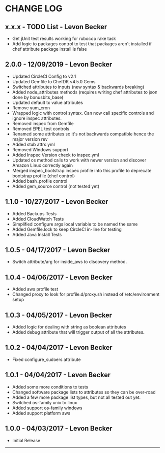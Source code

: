 # CHANGE LOG

## x.x.x - TODO List - Levon Becker
* Get jUnit test results working for rubocop rake task
* Add logic to packages control to test that packages aren't installed if chef attribute package install is false

## 2.0.0 - 12/09/2019 - Levon Becker
* Updated CircleCI Config to v2.1
* Updated Gemfile to ChefDK v4.5.0 Gems
* Switched attributes to inputs (new syntax & backwards breaking)
* Added node_attributes methods (requires writing chef attributes to json done by bonusbits_base)
* Updated default to value attributes
* Remove yum_cron
* Wrapped logic with control syntax. Can now call specific controls and ignore inspec attributes.
* Removed inspec from Gemfile
* Removed EPEL test controls
* Renamed some attributes so it's not backwards compatible hence the major version rev
* Added stub attrs.yml
* Removed Windows support
* Added Inspec Version check to inspec.yml
* Updated os method calls to work with newer version and discover Amazon Linux correctly again
* Merged inspec_bootstrap inspec profile into this profile to deprecate bootstrap profile (chef control)
* Added bash_profile control
* Added gem_source control (not tested yet)

## 1.1.0 - 10/27/2017 - Levon Becker
* Added Backups Tests
* Added CloudWatch Tests
* Simplified configure args local variable to be named the same
* Added Gemfile.lock to keep CircleCI in-line for testing
* Added Java Install Tests

## 1.0.5 - 04/17/2017 - Levon Becker
* Switch attribute/arg for inside_aws to discovery method.

## 1.0.4 - 04/06/2017 - Levon Becker
* Added aws profile test
* Changed proxy to look for profile.d/proxy.sh instead of /etc/environment setup

## 1.0.3 - 04/05/2017 - Levon Becker
* Added logic for dealing with string as boolean attributes
* Added debug attribute that will trigger output of all the attributes.

## 1.0.2 - 04/04/2017 - Levon Becker
* Fixed configure_sudoers attribute

## 1.0.1 - 04/04/2017 - Levon Becker
* Added some more conditions to tests
* Changed software package lists to attributes so they can be over-road
* Added a few more package list types, but not all tested out yet.
* Switched os-family unix to linux
* Added support os-family windows
* Added support platform aws

## 1.0.0 - 04/03/2017 - Levon Becker
* Initial Release

---